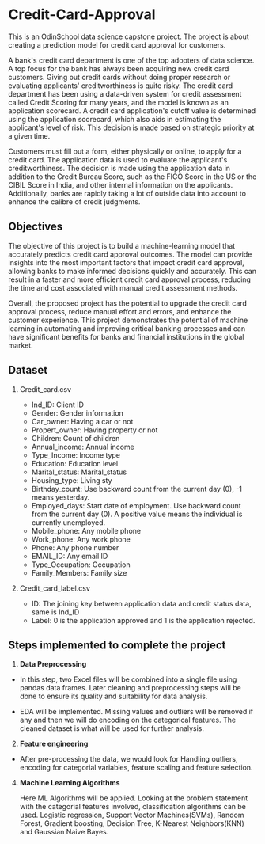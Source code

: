 # Credit-Card-Approval
This is an OdinSchool data science capstone project. The project is about creating a prediction model for credit card approval for customers.

A bank's credit card department is one of the top adopters of data science. A top focus for the bank has always been acquiring new credit card customers. Giving out credit cards without doing proper research or evaluating applicants' creditworthiness is quite risky. The credit card department has been using a data-driven system for credit assessment called Credit Scoring for many years, and the model is known as an application scorecard. A credit card application's cutoff value is determined using the application scorecard, which also aids in estimating the applicant's level of risk. This decision is made based on strategic priority at a given time.

Customers must fill out a form, either physically or online, to apply for a credit card. The application data is used to evaluate the applicant's creditworthiness. The decision is made using the application data in addition to the Credit Bureau Score, such as the FICO Score in the US or the CIBIL Score in India, and other internal information on the applicants. Additionally, banks are rapidly taking a lot of outside data into account to enhance the calibre of credit judgments.

## Objectives
The objective of this project is to build a machine-learning model that accurately predicts credit card approval outcomes. The model can provide insights into the most important factors that impact credit card approval, allowing banks to make informed decisions quickly and accurately. This can result in a faster and more efficient credit card approval process, reducing the time and cost associated with manual credit assessment methods.

Overall, the proposed project has the potential to upgrade the credit card approval process, reduce manual effort and errors, and enhance the customer experience. This project demonstrates the potential of machine learning in automating and improving critical banking processes and can have significant benefits for banks and financial institutions in the global market.

## Dataset
1. Credit_card.csv  
   - Ind_ID: Client ID
   - Gender: Gender information
   - Car_owner: Having a car or not
   - Propert_owner: Having property or not
   - Children: Count of children
   - Annual_income: Annual income
   - Type_Income: Income type
   - Education: Education level
   - Marital_status: Marital_status
   - Housing_type: Living sty
   - Birthday_count: Use backward count from the current day (0), -1 means yesterday.
   - Employed_days: Start date of employment. Use backward count from the current day (0). A positive value means the individual is currently unemployed.
   - Mobile_phone: Any mobile phone
   - Work_phone: Any work phone
   - Phone: Any phone number
   - EMAIL_ID: Any email ID
   - Type_Occupation: Occupation
   - Family_Members: Family size

2. Credit_card_label.csv
   - ID: The joining key between application data and credit status data, same is Ind_ID
   - Label: 0 is the application approved and 1 is the application rejected.


## Steps implemented to complete the project
1. **Data Preprocessing**

-   In this step, two Excel files will be combined into a single file using pandas data frames. Later cleaning and preprocessing steps will be done to ensure its quality and suitability for data analysis.

-   EDA will be implemented. Missing values and outliers will be removed if any and then we will do encoding on the categorical features. The cleaned dataset is what will be used for further analysis.

2. **Feature engineering**

-   After pre-processing the data, we would look for Handling outliers, encoding for categorial variables, feature scaling and feature selection.

   
4. **Machine Learning Algorithms**

   Here ML Algorithms will be applied. Looking at the problem statement with the categorial features involved, classification algorithms can be used. Logistic regression, Support Vector Machines(SVMs), Random Forest, Gradient boosting, Decision Tree, K-Nearest Neighbors(KNN) and Gaussian Naive Bayes. 
